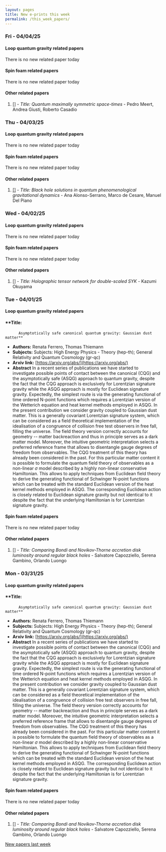 ```yaml
---
layout: pages
title: New e-prints this week
permalink: /this_week_papers/
---
```




### Fri - 04/04/25

#### Loop quantum gravity related papers

There is no new related paper today 

#### Spin foam related papers

There is no new related paper today 



#### Other related papers

1. [[]](https://arxiv.org/abs/) - *Title:
          Quantum maximally symmetric space-times* - Pedro Meert, Andrea Giusti, Roberto Casadio



### Thu - 04/03/25

#### Loop quantum gravity related papers

There is no new related paper today 

#### Spin foam related papers

There is no new related paper today 



#### Other related papers

1. [[]](https://arxiv.org/abs/) - *Title:
          Black hole solutions in quantum phenomenological gravitational dynamics* - Ana Alonso-Serrano, Marco de Cesare, Manuel Del Piano



### Wed - 04/02/25

#### Loop quantum gravity related papers

There is no new related paper today 

#### Spin foam related papers

There is no new related paper today 



#### Other related papers

1. [[]](https://arxiv.org/abs/) - *Title:
          Holographic tensor network for double-scaled SYK* - Kazumi Okuyama



### Tue - 04/01/25

#### Loop quantum gravity related papers

#### **Title:
          Asymptotically safe canonical quantum gravity: Gaussian dust matter**
 - **Authors:** Renata Ferrero, Thomas Thiemann
 - **Subjects:** Subjects:
High Energy Physics - Theory (hep-th); General Relativity and Quantum Cosmology (gr-qc)
 - **Arxiv link:** [https://arxiv.org/abs/](https://arxiv.org/abs/)
 - **Abstract**
 In a recent series of publications we have started to investigate possible points of contact between the canonical (CQG) and the asymptotically safe (ASQG) approach to quantum gravity, despite the fact that the CQG approach is exclusively for Lorentzian signature gravity while the ASQG approach is mostly for Euclidean signature gravity. Expectedly, the simplest route is via the generating functional of time ordered N-point functions which requires a Lorentzian version of the Wetterich equation and heat kernel methods employed in ASQG. In the present contribution we consider gravity coupled to Gaussian dust matter. This is a generally covariant Lorentzian signature system, which can be considered as a field theoretical implementation of the idealisation of a congruence of collision free test observers in free fall, filling the universe. The field theory version correctly accounts for geometry -- matter backreaction and thus in principle serves as a dark matter model. Moreover, the intuitive geometric interpretation selects a preferred reference frame that allows to disentangle gauge degrees of freedom from observables. The CQG treatment of this theory has already been considered in the past. For this particular matter content it is possible to formulate the quantum field theory of observables as a non-linear $\sigma$ model described by a highly non-linear conservative Hamiltonian. This allows to apply techniques from Euclidean field theory to derive the generating functional of Schwinger N-point functions which can be treated with the standard Euclidean version of the heat kernel methods employed in ASQG. The corresponding Euclidean action is closely related to Euclidean signature gravity but not identical to it despite the fact that the underlying Hamiltonian is for Lorentzian signature gravity. 

#### Spin foam related papers

There is no new related paper today 



#### Other related papers

1. [[]](https://arxiv.org/abs/) - *Title:
          Comparing Bondi and Novikov-Thorne accretion disk luminosity around regular black holes* - Salvatore Capozziello, Serena Gambino, Orlando Luongo



### Mon - 03/31/25

#### Loop quantum gravity related papers

#### **Title:
          Asymptotically safe canonical quantum gravity: Gaussian dust matter**
 - **Authors:** Renata Ferrero, Thomas Thiemann
 - **Subjects:** Subjects:
High Energy Physics - Theory (hep-th); General Relativity and Quantum Cosmology (gr-qc)
 - **Arxiv link:** [https://arxiv.org/abs/](https://arxiv.org/abs/)
 - **Abstract**
 In a recent series of publications we have started to investigate possible points of contact between the canonical (CQG) and the asymptotically safe (ASQG) approach to quantum gravity, despite the fact that the CQG approach is exclusively for Lorentzian signature gravity while the ASQG approach is mostly for Euclidean signature gravity. Expectedly, the simplest route is via the generating functional of time ordered N-point functions which requires a Lorentzian version of the Wetterich equation and heat kernel methods employed in ASQG. In the present contribution we consider gravity coupled to Gaussian dust matter. This is a generally covariant Lorentzian signature system, which can be considered as a field theoretical implementation of the idealisation of a congruence of collision free test observers in free fall, filling the universe. The field theory version correctly accounts for geometry -- matter backreaction and thus in principle serves as a dark matter model. Moreover, the intuitive geometric interpretation selects a preferred reference frame that allows to disentangle gauge degrees of freedom from observables. The CQG treatment of this theory has already been considered in the past. For this particular matter content it is possible to formulate the quantum field theory of observables as a non-linear $\sigma$ model described by a highly non-linear conservative Hamiltonian. This allows to apply techniques from Euclidean field theory to derive the generating functional of Schwinger N-point functions which can be treated with the standard Euclidean version of the heat kernel methods employed in ASQG. The corresponding Euclidean action is closely related to Euclidean signature gravity but not identical to it despite the fact that the underlying Hamiltonian is for Lorentzian signature gravity. 

#### Spin foam related papers

There is no new related paper today 



#### Other related papers

1. [[]](https://arxiv.org/abs/) - *Title:
          Comparing Bondi and Novikov-Thorne accretion disk luminosity around regular black holes* - Salvatore Capozziello, Serena Gambino, Orlando Luongo






[New papers last week]({{site.url}}/archived/weekly/pre-prints/2025/03/31/archived_weekly_papers.html)